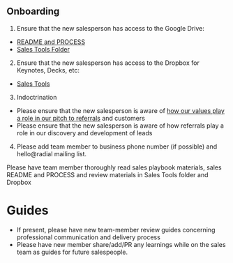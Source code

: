 ## Onboarding
1. Ensure that the new salesperson has access to the Google Drive:
  - [README and PROCESS](https://docs.google.com/document/d/1nRr5w7cY2L-s722W5rXW3Z5K6NPdM0a6t4OOQ_K0vWQ/edit)
  - [Sales Tools Folder](https://drive.google.com/drive/folders/0B_PUO9FjBNb2V1hYcGJvUF81WWM)
2. Ensure that the new salesperson has access to the Dropbox for Keynotes, Decks, etc:
  - [Sales Tools](https://www.dropbox.com/sh/bl4stp58vqkq21l/AAC7XuOoM8rwOinM_XXZIw-ma?dl=0)
3. Indoctrination
  - Please ensure that the new salesperson is aware of [how our values play a role in our pitch to referrals](https://docs.google.com/document/d/17AvUWfvSnIEhXfBnBVa31XPI8wF5h0OWqps6z2TSWsE/edit) and customers
  - Please ensure that the new salesperson is aware of how referrals play a role in our discovery and development of leads
4. Please add team member to business phone number (if possible) and hello@radial mailing list.

Please have team member thoroughly read sales playbook materials, sales README and PROCESS and review materials in Sales Tools folder and Dropbox

# Guides
  - If present, please have new team-member review guides concerning professional communication and delivery process
  - Please have new member share/add/PR any learnings while on the sales team as guides for future salespeople.
